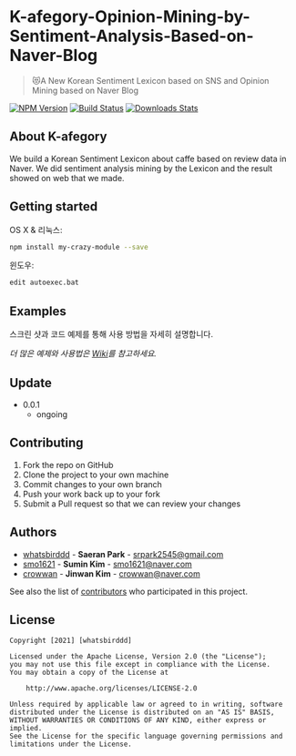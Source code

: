 # K-afegory-Opinion-Mining-by-Sentiment-Analysis-Based-on-Naver-Blog
> 😻A New Korean Sentiment Lexicon based on SNS and Opinion Mining based on Naver Blog

[![NPM Version][npm-image]][npm-url]
[![Build Status][travis-image]][travis-url]
[![Downloads Stats][npm-downloads]][npm-url]


## About K-afegory

We build a Korean Sentiment Lexicon about caffe based on review data in Naver. We did sentiment analysis mining by the Lexicon and the result showed on web that we made.


## Getting started

OS X & 리눅스:

```sh
npm install my-crazy-module --save
```

윈도우:

```sh
edit autoexec.bat
```

## Examples

스크린 샷과 코드 예제를 통해 사용 방법을 자세히 설명합니다.

_더 많은 예제와 사용법은 [Wiki][wiki]를 참고하세요._


## Update

* 0.0.1
    * ongoing

## Contributing

1. Fork the repo on GitHub
2. Clone the project to your own machine
3. Commit changes to your own branch
4. Push your work back up to your fork
5. Submit a Pull request so that we can review your changes

<!-- Markdown link & img dfn's -->
[npm-image]: https://img.shields.io/npm/v/datadog-metrics.svg?style=flat-square
[npm-url]: https://npmjs.org/package/datadog-metrics
[npm-downloads]: https://img.shields.io/npm/dm/datadog-metrics.svg?style=flat-square
[travis-image]: https://img.shields.io/travis/dbader/node-datadog-metrics/master.svg?style=flat-square
[travis-url]: https://travis-ci.org/dbader/node-datadog-metrics
[wiki]: https://github.com/yourname/yourproject/wiki


## Authors
  - [whatsbirddd](https://github.com/whatsbirddd) - **Saeran Park** - <srpark2545@gmail.com>
  - [smo1621](https://github.com/smo1621) - **Sumin Kim** - <smo1621@naver.com>
  - [crowwan](https://github.com/crowwan) - **Jinwan Kim** - <crowwan@naver.com>
 
See also the list of [contributors](https://github.com/whatsbirddd/K-afegory-Opinion-Mining-by-Sentiment-Analysis-Based-on-Naver-Blog/contributors)
who participated in this project.
<!--
## Used or Referenced Projects
 - [referenced Project](project link) - **LICENSE** - little-bit introduce
-->


## License

```
Copyright [2021] [whatsbirddd]

Licensed under the Apache License, Version 2.0 (the "License");
you may not use this file except in compliance with the License.
You may obtain a copy of the License at

    http://www.apache.org/licenses/LICENSE-2.0

Unless required by applicable law or agreed to in writing, software
distributed under the License is distributed on an "AS IS" BASIS,
WITHOUT WARRANTIES OR CONDITIONS OF ANY KIND, either express or implied.
See the License for the specific language governing permissions and
limitations under the License.
```
